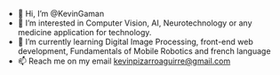 - 👋 Hi, I’m @KevinGaman
- 👀 I’m interested in Computer Vision, AI, Neurotechnology or any medicine application for technology.
- 🌱 I’m currently learning Digital Image Processing, front-end web development, Fundamentals of Mobile Robotics and french language 
- 📫 Reach me on my email kevinpizarroaguirre@gmail.com
<!--- 
- 💞️ I’m looking to collaborate on 
--->


<!---
KevinGaman/KevinGaman is a ✨ special ✨ repository because its `README.md` (this file) appears on your GitHub profile.
You can click the Preview link to take a look at your changes.
--->

